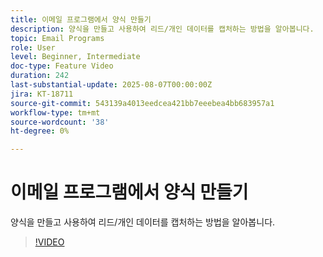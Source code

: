 ```yaml
---
title: 이메일 프로그램에서 양식 만들기
description: 양식을 만들고 사용하여 리드/개인 데이터를 캡처하는 방법을 알아봅니다.
topic: Email Programs
role: User
level: Beginner, Intermediate
doc-type: Feature Video
duration: 242
last-substantial-update: 2025-08-07T00:00:00Z
jira: KT-18711
source-git-commit: 543139a4013eedcea421bb7eeebea4bb683957a1
workflow-type: tm+mt
source-wordcount: '38'
ht-degree: 0%

---
```



# 이메일 프로그램에서 양식 만들기

양식을 만들고 사용하여 리드/개인 데이터를 캡처하는 방법을 알아봅니다.

>[!VIDEO](https://video.tv.adobe.com/v/3470632/?learn=on&enablevpops)
